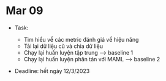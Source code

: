 # Mar 09

- Task:
    - Tìm hiểu về các metric đánh giá về hiệu năng
    - Tải lại dữ liệu cũ và chia dữ liệu
    - Chạy lại huấn luyện tập trung --> baseline 1
    - Chạy lại huấn luyện phân tán với MAML --> baseline 2

- Deadline: hết ngày 12/3/2023
